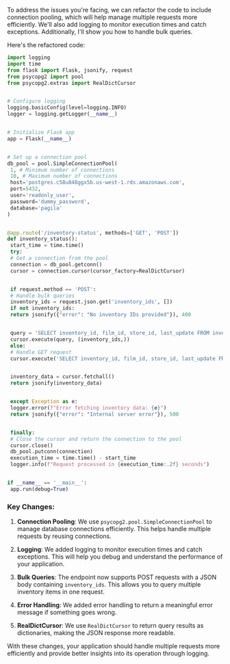 To address the issues you're facing, we can refactor the code to include connection pooling, which will help manage multiple requests more efficiently. We'll also add logging to monitor execution times and catch exceptions. Additionally, I'll show you how to handle bulk queries.
 

 Here's the refactored code:
 

 ```python
 import logging
 import time
 from flask import Flask, jsonify, request
 from psycopg2 import pool
 from psycopg2.extras import RealDictCursor
 

 # Configure logging
 logging.basicConfig(level=logging.INFO)
 logger = logging.getLogger(__name__)
 

 # Initialize Flask app
 app = Flask(__name__)
 

 # Set up a connection pool
 db_pool = pool.SimpleConnectionPool(
  1, # Minimum number of connections
  10, # Maximum number of connections
  host='postgres.c58u848ggx5b.us-west-1.rds.amazonaws.com',
  port=5432,
  user='readonly_user',
  password='dummy_password',
  database='pagila'
 )
 

 @app.route('/inventory-status', methods=['GET', 'POST'])
 def inventory_status():
  start_time = time.time()
  try:
  # Get a connection from the pool
  connection = db_pool.getconn()
  cursor = connection.cursor(cursor_factory=RealDictCursor)
 

  if request.method == 'POST':
  # Handle bulk queries
  inventory_ids = request.json.get('inventory_ids', [])
  if not inventory_ids:
  return jsonify({"error": "No inventory IDs provided"}), 400
 

  query = 'SELECT inventory_id, film_id, store_id, last_update FROM inventory WHERE inventory_id = ANY(%s)'
  cursor.execute(query, (inventory_ids,))
  else:
  # Handle GET request
  cursor.execute('SELECT inventory_id, film_id, store_id, last_update FROM inventory')
 

  inventory_data = cursor.fetchall()
  return jsonify(inventory_data)
 

  except Exception as e:
  logger.error(f"Error fetching inventory data: {e}")
  return jsonify({"error": "Internal server error"}), 500
 

  finally:
  # Close the cursor and return the connection to the pool
  cursor.close()
  db_pool.putconn(connection)
  execution_time = time.time() - start_time
  logger.info(f"Request processed in {execution_time:.2f} seconds")
 

 if __name__ == '__main__':
  app.run(debug=True)
 ```
 

 ### Key Changes:
 

 1. **Connection Pooling**: We use `psycopg2.pool.SimpleConnectionPool` to manage database connections efficiently. This helps handle multiple requests by reusing connections.
 

 2. **Logging**: We added logging to monitor execution times and catch exceptions. This will help you debug and understand the performance of your application.
 

 3. **Bulk Queries**: The endpoint now supports POST requests with a JSON body containing `inventory_ids`. This allows you to query multiple inventory items in one request.
 

 4. **Error Handling**: We added error handling to return a meaningful error message if something goes wrong.
 

 5. **RealDictCursor**: We use `RealDictCursor` to return query results as dictionaries, making the JSON response more readable.
 

 With these changes, your application should handle multiple requests more efficiently and provide better insights into its operation through logging.